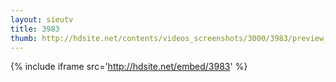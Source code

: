 ```yaml
---
layout: sieutv
title: 3983
thumb: http://hdsite.net/contents/videos_screenshots/3000/3983/preview_360p.mp4.jpg
---
```

{% include iframe src='http://hdsite.net/embed/3983' %}
 
